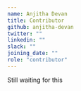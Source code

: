 ```yaml
---
name: Anjitha Devan
title: Contributor
github: anjitha-devan
twitter: ""
linkedin: ""
slack: ""
joining_date: ""
role: "contributor"
---
```


Still waiting for this

